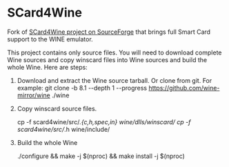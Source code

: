 SCard4Wine
==========

Fork of [SCard4Wine project on SourceForge](http://sourceforge.net/projects/scard4wine/) that brings full Smart Card support to the WINE emulator.
  
This project contains only source files.
You will need to download complete Wine sources and copy winscard files into Wine sources and build the whole Wine.
Here are steps:

1. Download and extract the Wine source tarball. Or clone from git. For example:
	git clone -b 8.1 --depth 1 --progress https://github.com/wine-mirror/wine ./wine
	
2. Copy winscard source files.

	cp -f scard4wine/src/*.{c,h,spec,in} wine/dlls/winscard/
	cp -f scard4wine/src/*.h wine/include/

3. Build the whole Wine

	./configure && make -j $(nproc) && make install -j $(nproc)